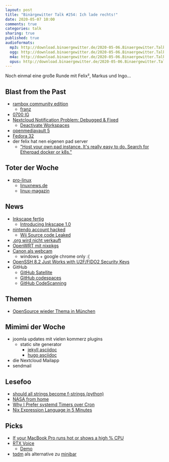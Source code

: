 ```yaml
---
layout: post
title: "Binärgewitter Talk #254: Ich lade rechts!"
date: 2020-05-07 10:00
comments: true
categories: talk
sharing: true
published: true
audioformats:
  mp3: http://download.binaergewitter.de/2020-05-06.Binaergewitter.Talk.254.mp3
  ogg: http://download.binaergewitter.de/2020-05-06.Binaergewitter.Talk.254.ogg
  m4a: http://download.binaergewitter.de/2020-05-06.Binaergewitter.Talk.254.m4a
  opus: http://download.binaergewitter.de/2020-05-06.Binaergewitter.Talk.254.opus
---
```

Noch einmal eine große Runde mit Felix², Markus und Ingo...

## Blast from the Past

- [rambox community edition]( https://rambox.pro/#ce )
  * [franz]( https://www.meetfranz.com/de/ )
- [0700 IG]( https://www.ig0700.de/ )
- [Nextcloud Notification Problem: Debugged & Fixed](https://github.com/nextcloud/activity/issues/459)
  * [Deactivate Workspaces](https://help.nextcloud.com/t/i-want-to-hide-the-add-notes-field-at-the-top-of-the-file-list-on-nc18/68574/8)
- [openmediavault 5](https://www.openmediavault.org/?p=2685)
- [Fedora 32](https://fedoramagazine.org/announcing-fedora-32/)
- der felix hat nen eigenen pad server
  * ["Host your own pad instance. It's really easy to do. Search for Etherpad docker or k8s."](https://github.com/ether/etherpad-lite/issues/3963#issuecomment-622609084)


## Toter der Woche

- [pro-linux](www.pro-linux.de)
  * [linuxnews.de]( https://linuxnews.de )
  * [linux-magazin](https://www.linux-magazin.de/)

 

## News

- [Inkscape fertig](https://www.heise.de/newsticker/meldung/Inkscape-1-0-Anpassbarer-moderner-und-fuer-macOS-4714628.html)
  * [Introducing Inkscape 1.0](https://inkscape.org/news/2020/05/04/introducing-inkscape-10/)
- [nintendo account hacked](https://edition.cnn.com/2020/04/24/tech/nintendo-accounts-hacked/index.html)
  - [Wii Source code Leaked]( https://www.resetera.com/threads/the-nintendo-leak-saga-continues-biggest-nintendo-leak-in-history-full-source-code-design-files-for-wii-released-online.196683/ )
- [.org wird nicht verkauft](https://www.icann.org/news/blog/icann-board-withholds-consent-for-a-change-of-control-of-the-public-interest-registry-pir)
- [OpenWRT mit nixpkgs]( https://github.com/telent/nixwrt/commit/c3e0bc3dec168ab895c67973a8d40ed9904c2b83 )
- [Canon als webcam](https://www.golem.de/news/softwareupdate-canon-baut-seine-kameras-zu-webcams-um-2004-148192.html)
  * windows + google chrome only :(
- [OpenSSH 8.2 Just Works with U2F/FIDO2 Security Keys](https://buttondown.email/cryptography-dispatches/archive/cryptography-dispatches-openssh-82-just-works/ )
- GitHub
  * [GitHub Satellite](https://githubsatellite.com/)
  * [GitHub codespaces](https://github.com/features/codespaces)
  * [GitHub CodeScanning](https://github.com/features/security/advanced-security/signup)



## Themen

- [OpenSource wieder Thema in München]( https://fsfe.org/news/2020/news-20200506-01.de.html )



## Mimimi der Woche

- joomla updates mit vielen kommerz plugins
  * static site generator
    - [jekyll asciidoc](https://github.com/asciidoctor/jekyll-asciidoc)
    - [hugo asciidoc](https://gohugo.io/content-management/formats/)
- die Nextcloud Mailapp
- sendmail

## Lesefoo

- [should all strings become f-strings (python)]( http://pyfound.blogspot.com/2020/04/all-strings-become-f-strings-python.html )
- [NASA from home](https://www.theverge.com/2020/4/20/21222372/nasa-telework-curiosity-rover-osiris-rex-asteroid-mission-satellites-remote)
- [Why I Prefer systemd Timers over Cron]( https://trstringer.com/systemd-timer-vs-cronjob/ )
- [Nix Expression Language in 5 Minutes]( https://www.youtube.com/watch?v=X2GJv0vrLo0 )


## Picks

- [If your MacBook Pro runs hot or shows a high % CPU](https://apple.stackexchange.com/questions/363337/how-to-find-cause-of-high-kernel-task-cpu-usage/363933)
- [RTX Voice](https://www.nvidia.com/en-us/geforce/guides/nvidia-rtx-voice-setup-guide/)
  * [Demo](https://twitter.com/theGunrun/status/1252789873699745792)
- [tqdm]( https://github.com/tqdm/tqdm ) als alternative zu [minibar]( https://pypi.org/project/minibar/ )
